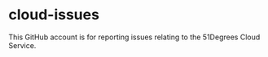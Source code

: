 # cloud-issues
This GitHub account is for reporting issues relating to the 51Degrees Cloud Service.

